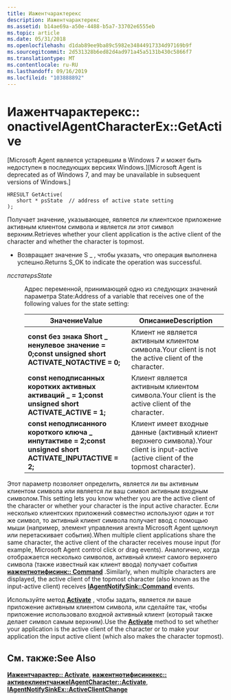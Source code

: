 ```yaml
---
title: Иажентчарактерекс
description: Иажентчарактерекс
ms.assetid: b14ae69a-a50e-4488-b5a7-33702e6555eb
ms.topic: article
ms.date: 05/31/2018
ms.openlocfilehash: d1dab89ee9ba89c5982e34844917334d97169b9f
ms.sourcegitcommit: 2d531328b6ed82d4ad971a45a5131b430c5866f7
ms.translationtype: MT
ms.contentlocale: ru-RU
ms.lasthandoff: 09/16/2019
ms.locfileid: "103888892"
---
```

# <a name="iagentcharacterexgetactive"></a><span data-ttu-id="7490e-103">Иажентчарактерекс:: onactive</span><span class="sxs-lookup"><span data-stu-id="7490e-103">IAgentCharacterEx::GetActive</span></span>

<span data-ttu-id="7490e-104">\[Microsoft Agent является устаревшим в Windows 7 и может быть недоступен в последующих версиях Windows.\]</span><span class="sxs-lookup"><span data-stu-id="7490e-104">\[Microsoft Agent is deprecated as of Windows 7, and may be unavailable in subsequent versions of Windows.\]</span></span>

``` syntax
HRESULT GetActive(
   short * psState  // address of active state setting
);
```

<span data-ttu-id="7490e-105">Получает значение, указывающее, является ли клиентское приложение активным клиентом символа и является ли этот символ верхним.</span><span class="sxs-lookup"><span data-stu-id="7490e-105">Retrieves whether your client application is the active client of the character and whether the character is topmost.</span></span>

-   <span data-ttu-id="7490e-106">Возвращает значение S \_ , чтобы указать, что операция выполнена успешно.</span><span class="sxs-lookup"><span data-stu-id="7490e-106">Returns S\_OK to indicate the operation was successful.</span></span>

<dl> <dt>

<span data-ttu-id="7490e-107"><span id="psState"></span><span id="psstate"></span><span id="PSSTATE"></span>*псстате*</span><span class="sxs-lookup"><span data-stu-id="7490e-107"><span id="psState"></span><span id="psstate"></span><span id="PSSTATE"></span>*psState*</span></span>
</dt> <dd>

<span data-ttu-id="7490e-108">Адрес переменной, принимающей одно из следующих значений параметра State:</span><span class="sxs-lookup"><span data-stu-id="7490e-108">Address of a variable that receives one of the following values for the state setting:</span></span>



| <span data-ttu-id="7490e-109">Значение</span><span class="sxs-lookup"><span data-stu-id="7490e-109">Value</span></span>                                                              | <span data-ttu-id="7490e-110">Описание</span><span class="sxs-lookup"><span data-stu-id="7490e-110">Description</span></span>                                                           |
|--------------------------------------------------------------------|-----------------------------------------------------------------------|
| <span data-ttu-id="7490e-111">**const без знака Short** **\_ ненулевое значение = 0;**</span><span class="sxs-lookup"><span data-stu-id="7490e-111">**const unsigned short** **ACTIVATE\_NOTACTIVE = 0;**</span></span><br/>   | <span data-ttu-id="7490e-112">Клиент не является активным клиентом символа.</span><span class="sxs-lookup"><span data-stu-id="7490e-112">Your client is not the active client of the character.</span></span>                |
| <span data-ttu-id="7490e-113">**const неподписанных коротких** **активных активаций \_ = 1;**</span><span class="sxs-lookup"><span data-stu-id="7490e-113">**const unsigned short** **ACTIVATE\_ACTIVE = 1;**</span></span><br/>      | <span data-ttu-id="7490e-114">Клиент является активным клиентом символа.</span><span class="sxs-lookup"><span data-stu-id="7490e-114">Your client is the active client of the character.</span></span>                    |
| <span data-ttu-id="7490e-115">**const неподписанного короткого** **ключа \_ инпутактиве = 2;**</span><span class="sxs-lookup"><span data-stu-id="7490e-115">**const unsigned short** **ACTIVATE\_INPUTACTIVE = 2;**</span></span><br/> | <span data-ttu-id="7490e-116">Клиент имеет входные данные (активный клиент верхнего символа).</span><span class="sxs-lookup"><span data-stu-id="7490e-116">Your client is input-active (active client of the topmost character).</span></span> |



 

</dd> </dl>

<span data-ttu-id="7490e-117">Этот параметр позволяет определить, является ли вы активным клиентом символа или является ли ваш символ активным входным символом.</span><span class="sxs-lookup"><span data-stu-id="7490e-117">This setting lets you know whether you are the active client of the character or whether your character is the input active character.</span></span> <span data-ttu-id="7490e-118">Если несколько клиентских приложений совместно используют один и тот же символ, то активный клиент символа получает ввод с помощью мыши (например, элемент управления агента Microsoft Agent щелкнул или перетаскивает события).</span><span class="sxs-lookup"><span data-stu-id="7490e-118">When multiple client applications share the same character, the active client of the character receives mouse input (for example, Microsoft Agent control click or drag events).</span></span> <span data-ttu-id="7490e-119">Аналогично, когда отображается несколько символов, активный клиент самого верхнего символа (также известный как клиент ввода) получает события [**иажентнотифисинк:: Command**](iagentnotifysink--command.md) .</span><span class="sxs-lookup"><span data-stu-id="7490e-119">Similarly, when multiple characters are displayed, the active client of the topmost character (also known as the input-active client) receives [**IAgentNotifySink::Command**](iagentnotifysink--command.md) events.</span></span>

<span data-ttu-id="7490e-120">Используйте метод [**Activate**](iagentcharacter--activate.md) , чтобы задать, является ли ваше приложение активным клиентом символа, или сделайте так, чтобы приложение использовало входной активный клиент (который также делает символ самым верхним).</span><span class="sxs-lookup"><span data-stu-id="7490e-120">Use the [**Activate**](iagentcharacter--activate.md) method to set whether your application is the active client of the character or to make your application the input active client (which also makes the character topmost).</span></span>

## <a name="see-also"></a><span data-ttu-id="7490e-121">См. также:</span><span class="sxs-lookup"><span data-stu-id="7490e-121">See Also</span></span>

<span data-ttu-id="7490e-122">[**Иажентчарактер:: Activate**](iagentcharacter--activate.md), [ **иажентнотифисинкекс:: активеклиентчанже**](iagentnotifysinkex--activeclientchange.md)</span><span class="sxs-lookup"><span data-stu-id="7490e-122">[**IAgentCharacter::Activate**](iagentcharacter--activate.md), [**IAgentNotifySinkEx::ActiveClientChange**](iagentnotifysinkex--activeclientchange.md)</span></span>


 

 





